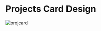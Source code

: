 # Projects Card Design
![projcard](https://user-images.githubusercontent.com/83659352/144519218-acd28c00-78da-417c-b8b6-ab087759e113.png)

